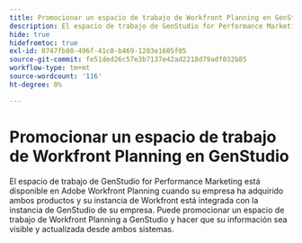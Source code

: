 ```yaml
---
title: Promocionar un espacio de trabajo de Workfront Planning en GenStudio
description: El espacio de trabajo de GenStudio for Performance Marketing está disponible en Adobe Workfront Planning cuando su empresa ha adquirido ambos productos y su instancia de Workfront está integrada con la instancia de GenStudio de su empresa. Puede promocionar un espacio de trabajo de Workfront Planning a GenStudio y hacer que su información sea visible y actualizada desde ambos sistemas.
hide: true
hidefromtoc: true
exl-id: 0747fb80-496f-41c0-b469-1203e1605f05
source-git-commit: fe51ded26c57e3b7137e42ad2218d79adf032b85
workflow-type: tm+mt
source-wordcount: '116'
ht-degree: 0%

---
```


# Promocionar un espacio de trabajo de Workfront Planning en GenStudio

<!--Better metadata, at publishing:
---
title: Promote a Workfront Planning workspace to GenStudio
description: The GenStudio for Performance Marketing workspace is available in Adobe Workfront Planning when your company has purchased both products and your instance of Workfront is integrated with your company's instance of GenStudio. You can promote a Workfront Planning workspace to GenStudio and have its information visible and updated from both systems.
role: User, Admin
author: Alina
recommendations: noDisplay, noCatalog
---
-->

El espacio de trabajo de GenStudio for Performance Marketing está disponible en Adobe Workfront Planning cuando su empresa ha adquirido ambos productos y su instancia de Workfront está integrada con la instancia de GenStudio de su empresa. Puede promocionar un espacio de trabajo de Workfront Planning a GenStudio y hacer que su información sea visible y actualizada desde ambos sistemas.
